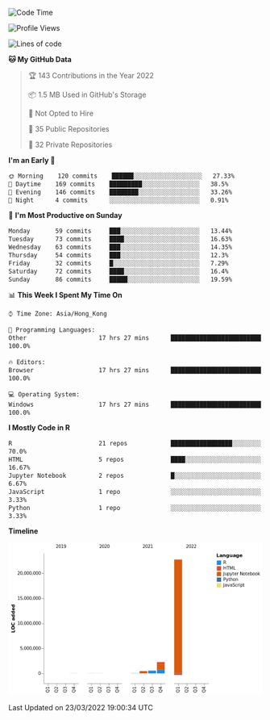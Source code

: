 

<!--**wt12318/wt12318** is a ✨ _special_ ✨ repository because its `README.md` (this file) appears on your GitHub profile.-->

<!--START_SECTION:waka-->
![Code Time](http://img.shields.io/badge/Code%20Time-43%20hrs%2049%20mins-blue)

![Profile Views](http://img.shields.io/badge/Profile%20Views-57-blue)

![Lines of code](https://img.shields.io/badge/From%20Hello%20World%20I%27ve%20Written-26%20Million%20lines%20of%20code-blue)

**🐱 My GitHub Data** 

> 🏆 143 Contributions in the Year 2022
 > 
> 📦 1.5 MB Used in GitHub's Storage 
 > 
> 🚫 Not Opted to Hire
 > 
> 📜 35 Public Repositories 
 > 
> 🔑 32 Private Repositories  
 > 
**I'm an Early 🐤** 

```text
🌞 Morning    120 commits    ██████░░░░░░░░░░░░░░░░░░░   27.33% 
🌆 Daytime    169 commits    █████████░░░░░░░░░░░░░░░░   38.5% 
🌃 Evening    146 commits    ████████░░░░░░░░░░░░░░░░░   33.26% 
🌙 Night      4 commits      ░░░░░░░░░░░░░░░░░░░░░░░░░   0.91%

```
📅 **I'm Most Productive on Sunday** 

```text
Monday       59 commits     ███░░░░░░░░░░░░░░░░░░░░░░   13.44% 
Tuesday      73 commits     ████░░░░░░░░░░░░░░░░░░░░░   16.63% 
Wednesday    63 commits     ███░░░░░░░░░░░░░░░░░░░░░░   14.35% 
Thursday     54 commits     ███░░░░░░░░░░░░░░░░░░░░░░   12.3% 
Friday       32 commits     █░░░░░░░░░░░░░░░░░░░░░░░░   7.29% 
Saturday     72 commits     ████░░░░░░░░░░░░░░░░░░░░░   16.4% 
Sunday       86 commits     █████░░░░░░░░░░░░░░░░░░░░   19.59%

```


📊 **This Week I Spent My Time On** 

```text
⌚︎ Time Zone: Asia/Hong_Kong

💬 Programming Languages: 
Other                    17 hrs 27 mins      █████████████████████████   100.0%

🔥 Editors: 
Browser                  17 hrs 27 mins      █████████████████████████   100.0%

💻 Operating System: 
Windows                  17 hrs 27 mins      █████████████████████████   100.0%

```

**I Mostly Code in R** 

```text
R                        21 repos            █████████████████░░░░░░░░   70.0% 
HTML                     5 repos             ████░░░░░░░░░░░░░░░░░░░░░   16.67% 
Jupyter Notebook         2 repos             █░░░░░░░░░░░░░░░░░░░░░░░░   6.67% 
JavaScript               1 repo              ░░░░░░░░░░░░░░░░░░░░░░░░░   3.33% 
Python                   1 repo              ░░░░░░░░░░░░░░░░░░░░░░░░░   3.33%

```


**Timeline**

![Chart not found](https://raw.githubusercontent.com/wt12318/wt12318/main/charts/bar_graph.png) 


 Last Updated on 23/03/2022 19:00:34 UTC
<!--END_SECTION:waka-->


